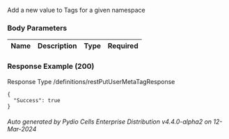 






 
Add a new value to Tags for a given namespace  


### Body Parameters

Name | Description | Type | Required
---|---|---|---






### Response Example (200)
Response Type /definitions/restPutUserMetaTagResponse

```
{
  "Success": true
}
```




###### Auto generated by Pydio Cells Enterprise Distribution v4.4.0-alpha2 on 12-Mar-2024
